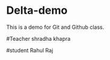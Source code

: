 # Delta-demo
This is a demo for  Git and Github class.


#Teacher
shradha khapra


#student 
Rahul Raj